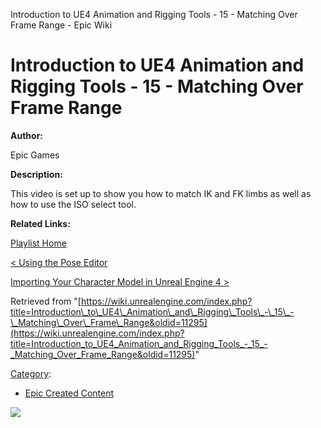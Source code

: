 Introduction to UE4 Animation and Rigging Tools - 15 - Matching Over Frame Range - Epic Wiki                    

Introduction to UE4 Animation and Rigging Tools - 15 - Matching Over Frame Range
================================================================================

  

**Author:**

Epic Games

**Description:**

This video is set up to show you how to match IK and FK limbs as well as how to use the ISO select tool.

**Related Links:**

[Playlist Home](/Category:Epic_Video_Playlists "Category:Epic Video Playlists")

[< Using the Pose Editor](/Introduction_to_UE4_Animation_and_Rigging_Tools_-_14_-_Using_the_Pose_Editor "Introduction to UE4 Animation and Rigging Tools - 14 - Using the Pose Editor")

[Importing Your Character Model in Unreal Engine 4 >](/Introduction_to_UE4_Animation_and_Rigging_Tools_-_16_-_Importing_Your_Character_Model_in_Unreal_Engine_4 "Introduction to UE4 Animation and Rigging Tools - 16 - Importing Your Character Model in Unreal Engine 4")

Retrieved from "[https://wiki.unrealengine.com/index.php?title=Introduction\_to\_UE4\_Animation\_and\_Rigging\_Tools\_-\_15\_-\_Matching\_Over\_Frame\_Range&oldid=11295](https://wiki.unrealengine.com/index.php?title=Introduction_to_UE4_Animation_and_Rigging_Tools_-_15_-_Matching_Over_Frame_Range&oldid=11295)"

[Category](/Special:Categories "Special:Categories"):

*   [Epic Created Content](/Category:Epic_Created_Content "Category:Epic Created Content")

  ![](https://tracking.unrealengine.com/track.png)